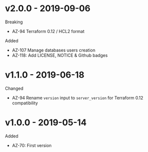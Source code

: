 # v2.0.0 - 2019-09-06

Breaking
  * AZ-94 Terraform 0.12 / HCL2 format

Added
  * AZ-107 Manage databases users creation
  * AZ-118: Add LICENSE, NOTICE & Github badges

# v1.1.0 - 2019-06-18

Changed
  * AZ-94 Rename `version` input to `server_version` for Terraform 0.12 compatibility

# v1.0.0 - 2019-05-14

Added
  * AZ-70: First version
